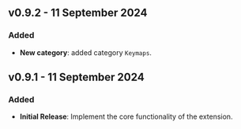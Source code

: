 ## v0.9.2 - 11 September 2024

### Added

- **New category**: added category `Keymaps`.

## v0.9.1 - 11 September 2024

### Added

- **Initial Release**: Implement the core functionality of the extension.
